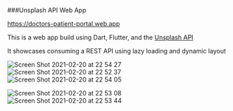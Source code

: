 ###Unsplash API Web App 

https://doctors-patient-portal.web.app

This is a web app build using Dart, Flutter, and the [Unsplash API](https://unsplash.com/developers)

It showcases consuming a REST API using lazy loading and dynamic layout

![Screen Shot 2021-02-20 at 22 54 27](https://user-images.githubusercontent.com/71202372/108617920-c590f200-73ce-11eb-8af2-bd87b4b34c34.png)
![Screen Shot 2021-02-20 at 22 52 37](https://user-images.githubusercontent.com/71202372/108617908-b5791280-73ce-11eb-91ae-27cc6a8a4c69.png)
![Screen Shot 2021-02-20 at 22 54 05](https://user-images.githubusercontent.com/71202372/108617917-c033a780-73ce-11eb-8144-dbe2997eb00e.png)

![Screen Shot 2021-02-20 at 22 53 08](https://user-images.githubusercontent.com/71202372/108617911-b90c9980-73ce-11eb-8117-2d0d68416b14.png)
![Screen Shot 2021-02-20 at 22 53 44](https://user-images.githubusercontent.com/71202372/108617915-bdd14d80-73ce-11eb-93f5-aeec3df07d49.png)